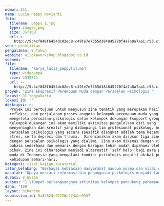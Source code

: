 ```yaml
---
nomor: 251
nama: Lucia Peppy Novianti
foto:
  filename: peppy 1.jpg
  type: image/jpeg
  size: 357168
  url: >-
    http://5c4cf848f6454dc02ec8-c49fe7e7355d384845270f4a7a0a7aa1.r53.cf2.rackcdn.com/594dc11d-2c4c-4c94-92b8-82f54da4d5d5/peppy%201.jpg
seni: penelitian
pengalaman: 9 tahun
website: wilokaworkshop.blogspot.co.id
sosmed: ''
file:
  filename: 'karya_lucia_peppy[1].mp4'
  type: video/mp4
  size: 4939821
  url: >-
    http://5c4cf848f6454dc02ec8-c49fe7e7355d384845270f4a7a0a7aa1.r53.cf2.rackcdn.com/d6a1c4e1-abc0-446a-b080-0c3cf1d0ddc3/karya_lucia_peppy[1].mp4
proyek: 'Zine Ekspresif Perempuan Muda dengan Persoalan Psikologis '
lokasi: DI Yogyakarta
lokasi_id: ''
deskripsi: >-
  Proyek ini bertujuan untuk menyusun zine tematik yang merupakan hasil karya,
  refleksi, dan perjalanan proses anggota kelompok perempuan muda yang berjuang
  mengelola persoalan psikologis dalam kelompok dukungan (support group).
  Kelompok dukungan ini akan memiliki aktivitas pengelolaan diri yang
  menyenangkan dan kreatif yang didampingi tim profesional psikolog. Adapun
  persoalan psikologis yang secara spesifik diangkat adalah tema kecemasan,
  stres, serta depresi dan trauma.  Direncanakan akan disusun tiga zine sesuai
  dengan persoalan psikologis yang dialami. Zine akan dikemas dengan ringan,
  bahasa sederhana dan menarik dengan harapan lebih mudah dipahami oleh banyak
  pihak. Zine ini diharapkan menjadi alternatif ‘self help’ bagi para perempuan
  muda di Indonesia yang mengalami kondisi psikologis negatif akibat pengalaman
  kehidupan sehari-hari.
kategori: riset_kajian_kuratorial
latar_belakang: "Berbagai kebiasaan masyarakat maupun norma dan nilai di masyarakat dewasa ini mudah berkembang menjadi tekanan psikologis tersendiri bagi perempuan. Nilai khas perempuan dalam konteks budaya maupun perkembangan konsep perempuan di masyarakat juga ternyata berpotensi menimbulkan tekanan psikologis tersendiri. Padahal, para perempuan muda ini pun memiliki persoalan konkret yang dihadapi dalam keseharian mereka. Banyak perempuan muda membiarkan kondisi ini tanpa mengolah diri. Akibatnya, mereka pun rentan mengalami pada persoalan tekanan psikologis bahkan gangguang kesehatan mental secara serius. Stigma bila menemui profesional psikolog dengan label ‘gila’, biaya penanganan yang dianggap terlalu mahal, maupun ketakutan akan proses penanganan psikologis yang terlihat ‘menyeramkan’ ditemukan menjadi beberapa hambatan yang cukup mempengaruhi kemauan untuk mengakses layanan profesional kesehatan mental.\r\nPerempuan muda pada masa ini juga lebih memanfaatkan media masa sebagai sumber akses informasi dan pengetahuan. Keterbatasan waktu maupun perlindungan identitas diri  membuat penanganan mandiri melalui informasi di media menjadi alternatif yang dipilih. Oleh karena itu, menghadirkan sebuah media tematik psikologis, zine, yang berisi proses yang bersumber dari pengalaman pribadi perempuan muda lain yang terdampingi  dapat memberikan informasi 'self help' yang diharapkan lebih  sesuai dengan kondisi mereka.\r\n"
masalah: "Upaya mencari informasi dan penanganan psikologis menjadi tantangan tersendiri pada perempuan muda dewasa ini. Kesulitan mendapatkan akses karena berbagai hal, kekhawatiran mendapatkan stigma atau label negatif bila menemui profesional, maupun keengganan membayangkan penanganan psikologis yang akan dialami menjadi penghalang untuk mengakses layanan profesional psikolog. Proses ‘self-help’ seperti mencari informasi lalu mengolahnya sendiri menjadi pilihan yang banyak diambil oleh perempuan muda tersebut.\r\nMateri ‘self help’ untuk semakin mendukung mengelola tekanan yang dihadapi antara lain perlu berisi apa penyebab dan bagaimana mengatasi. Banyak bacaan yang lebih berisi konsep atau teori daripada refleksi proses. Padahal gambaran akan bagaimana melakukan upaya pengelolaan diri maupun contoh bagaimana ekspresi diri yang dapat menjembatani pengelolaan diri perlu pula diberikan. \r\nZine menjadi alternatif media yang dapat diciptakan sebagai karya dari sebuah kelompok dukungan (support group) perempuan yang berjuang menghadapi persoalan psikologisnya. Selain dapat berbagi, dengan membuat karya zine ini para perempuan anggota kelompok tersebut akan juga memperoleh rasa kebanggaan dan kebermanfaatan. Di sisi lain, banyak perempuan di luar yang juga akan memperoleh manfaat dari refleksi proses yang dibagikan dalam zine ini.\r\n"
durasi: 9 bulan
sukses: "1.\tDapat berlangsungnya aktivitas kelompok pendukung perempuan muda secara rutin dengan agenda berefleksi, saling mendukung dan saling belajar melalui kegiatan yang menyenangkan.\r\n2.\tDapat dilatihnya setidaknya enam orang pendamping sebaya  yang mampu melakukan fasiltasi sesuai dengan kebutuhan kelompoknya. \r\n3.\tDiterbitkan tiga zine tentang pengelolaan sederhana ketika menghadapi kondisi stres (1 seri), kecemasan (1 seri), dan depresi dan trauma (1seri). Ketiga zine ini berisi panduan sederhana berdasarkan pengalaman pribadi teman-teman maupun olahan psikolog dan konselor pendamping.\r\n"
dana: '100'
layout: hibahcme
submission_id: 5a84624c92226a274abe9937
---
```

